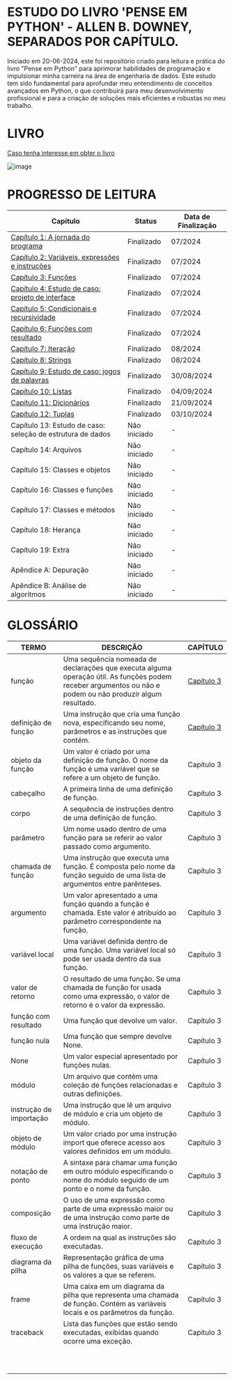 # ESTUDO DO LIVRO 'PENSE EM PYTHON' - ALLEN B. DOWNEY, SEPARADOS POR CAPÍTULO. 
Iniciado em 20-06-2024, este foi repositório criado para leitura e prática do livro "Pense em Python" para aprimorar habilidades de programação e impulsionar minha carreira na área de engenharia de dados. Este estudo tem sido fundamental para aprofundar meu entendimento de conceitos avançados em Python, o que contribuirá para meu desenvolvimento profissional e para a criação de soluções mais eficientes e robustas no meu trabalho.

# LIVRO
[Caso tenha interesse em obter o livro](https://a.co/d/hYDbke6)

![image](https://github.com/user-attachments/assets/cf41b729-1e52-4aa8-924c-ac2d5b673412)

# PROGRESSO DE LEITURA

|                    Capítulo                                                                                          |    Status    | Data de Finalização |
|----------------------------------------------------------------------------------------------------------------------|--------------|---------------------|
| [Capítulo 1: A jornada do programa](https://github.com/bitwoman/pense-em-python/tree/main/capitulo_1)                | Finalizado   |        07/2024      |
| [Capítulo 2: Variáveis, expressões e instruções](https://github.com/bitwoman/pense-em-python/tree/main/capitulo_2)   | Finalizado   |        07/2024      |
| [Capítulo 3: Funções](https://github.com/bitwoman/pense-em-python/tree/main/capitulo_3)                              | Finalizado   |        07/2024      |
| [Capítulo 4: Estudo de caso: projeto de interface](https://github.com/bitwoman/pense-em-python/tree/main/capitulo_4) | Finalizado   |        07/2024      |
| [Capítulo 5: Condicionais e recursividade](https://github.com/bitwoman/pense-em-python/tree/main/capitulo_5)         | Finalizado   |        07/2024      |
| [Capítulo 6: Funções com resultado](https://github.com/bitwoman/pense-em-python/tree/main/capitulo_6)                | Finalizado   |        07/2024      |
| [Capítulo 7: Iteração](https://github.com/bitwoman/pense-em-python/tree/main/capitulo_7)                             | Finalizado   |        08/2024      |
| [Capítulo 8: Strings](https://github.com/bitwoman/pense-em-python/tree/main/capitulo_8)                              | Finalizado   |        08/2024      |
| [Capítulo 9: Estudo de caso: jogos de palavras](https://github.com/bitwoman/pense-em-python/tree/main/capitulo_9)    | Finalizado   |      30/08/2024     |
| [Capítulo 10: Listas](https://github.com/bitwoman/pense-em-python/tree/main/capitulo_10)                             | Finalizado   |      04/09/2024     |
| [Capítulo 11: Dicionários](https://github.com/bitwoman/pense-em-python/tree/main/capitulo_11)                        | Finalizado   |      21/09/2024     |
| [Capítulo 12: Tuplas](https://github.com/bitwoman/pense-em-python/tree/main/capitulo_12)                             | Finalizado   |      03/10/2024     |
| Capítulo 13: Estudo de caso: seleção de estrutura de dados | Não iniciado |          -          |
| Capítulo 14: Arquivos                                      | Não iniciado |          -          |
| Capítulo 15: Classes e objetos                             | Não iniciado |          -          |
| Capítulo 16: Classes e funções                             | Não iniciado |          -          |
| Capítulo 17: Classes e métodos                             | Não iniciado |          -          |
| Capítulo 18: Herança                                       | Não iniciado |          -          |
| Capítulo 19: Extra                                         | Não iniciado |          -          |
| Apêndice A: Depuração                                      | Não iniciado |          -          |
| Apêndice B: Análise de algoritmos                          | Não iniciado |          -          |


# GLOSSÁRIO
|        TERMO            |                                  DESCRIÇÃO                                                                                                                 |    CAPÍTULO                                                |
|-------------------------|------------------------------------------------------------------------------------------------------------------------------------------------------------|------------------------------------------------------------|
|      função             | Uma sequência nomeada de declarações que executa alguma operação útil. As funções podem receber argumentos ou não e podem ou não produzir algum resultado. |[Capítulo 3](https://github.com/bitwoman/pense-em-python/blob/main/capitulo_3/capitulo3.ipynb)                                             |
| definição de função     | Uma instrução que cria uma função nova, especificando seu nome, parâmetros e as instruções que contém.                                                     |[Capítulo 3](https://github.com/bitwoman/pense-em-python/blob/main/capitulo_3/capitulo3.ipynb)|
| objeto da função        | Um valor é criado por uma definição de função. O nome da função é uma variável que se refere a um objeto de função.                                        |     Capítulo 3                                             |
| cabeçalho               | A primeira linha de uma definição de função.                                                                                                               |     Capítulo 3                                             |
| corpo                   | A sequência de instruções dentro de uma definição de função.                                                                                               |     Capítulo 3                                             |
| parâmetro               | Um nome usado dentro de uma função para se referir ao valor passado como argumento.                                                                        |     Capítulo 3                                             |
| chamada de função       | Uma instrução que executa uma função. É composta pelo nome da função seguido de uma lista de argumentos entre parênteses.                                  |     Capítulo 3                                             |
| argumento               | Um valor apresentado a uma função quando a função é chamada. Este valor é atribuído ao parâmetro correspondente na função.                                 |     Capítulo 3                                             |
| variável local          | Uma variável definida dentro de uma função. Uma variável local só pode ser usada dentro da sua função.                                                     |     Capítulo 3                                             |
| valor de retorno        | O resultado de uma função. Se uma chamada de função for usada como uma expressão, o valor de retorno é o valor da expressão.                               |     Capítulo 3                                             |
| função com resultado    | Uma função que devolve um valor.                                                                                                                           |     Capítulo 3                                             |
| função nula             | Uma função que sempre devolve None.                                                                                                                        |     Capítulo 3                                             |
| None                    | Um valor especial apresentado por funções nulas.                                                                                                           |     Capítulo 3                                             |
| módulo                  | Um arquivo que contém uma coleção de funções relacionadas e outras definições.                                                                             |     Capítulo 3                                             |
| instrução de importação | Uma instrução que lê um arquivo de módulo e cria um objeto de módulo.                                                                                      |     Capítulo 3                                             |
| objeto de módulo        | Um valor criado por uma instrução import que oferece acesso aos valores definidos em um módulo.                                                            |     Capítulo 3                                             |
| notação de ponto        | A sintaxe para chamar uma função em outro módulo especificando o nome do módulo seguido de um ponto e o nome da função.                                    |     Capítulo 3                                             |
| composição              | O uso de uma expressão como parte de uma expressão maior ou de uma instrução como parte de uma instrução maior.                                            |     Capítulo 3                                             |
| fluxo de execução       | A ordem na qual as instruções são executadas.                                                                                                              |     Capítulo 3                                             |
| diagrama da pilha       | Representação gráfica de uma pilha de funções, suas variáveis e os valores a que se referem.                                                               |     Capítulo 3                                             |
| frame                   | Uma caixa em um diagrama da pilha que representa uma chamada de função. Contém as variáveis locais e os parâmetros da função.                              |     Capítulo 3                                             |
| traceback               | Lista das funções que estão sendo executadas, exibidas quando ocorre uma exceção.                                                                          |     Capítulo 3                                             |
|                         |                                                                                                                                                            |                                                            |
|                         |                                                                                                                                                            |                                                            |
|                         |                                                                                                                                                            |                                                            |
|                         |                                                                                                                                                            |                                                            |
|                         |                                                                                                                                                            |                                                            |
|                         |                                                                                                                                                            |                                                            |
|                         |                                                                                                                                                            |                                                            |
|                         |                                                                                                                                                            |                                                            |
|                         |                                                                                                                                                            |                                                            |
|                         |                                                                                                                                                            |                                                            |













